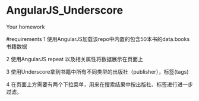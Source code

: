 # AngularJS_Underscore
Your homework


#requirements
1 使用AngularJS加载该repo中内置的包含50本书的data.books书籍数据

2 使用AngularJS repeat 以及相关属性将数据展示在页面上

3 使用Underscore拿到书籍中所有不同类型的出版社（publisher），标签(tags)

4 在页面上方需要有两个下拉菜单，用来在搜索结果中按出版社、标签进行进一步过滤。



